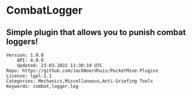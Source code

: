 # CombatLogger
## Simple plugin that allows you to punish combat loggers!
```properties
Version: 1.0.0
    API: 4.0.0
    Updated: 23-03-2022 11:30:19 UTC
Repo: https://github.com/JackNoordhuis/PocketMine-Plugins
License: lgpl-2.1
Categories: Mechanics,Miscellaneous,Anti-Griefing Tools
Keywords: combat,logger,log
```